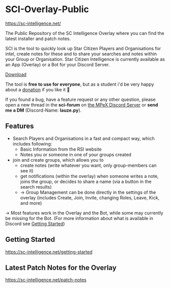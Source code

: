 # SCI-Overlay-Public
https://sc-intelligence.net/ 

The Public Repository of the SC Intelligence Overlay where you can find the latest installer and patch notes.

SCI is the tool to quickly look up Star Citizen Players and Organisations for intel, create notes for these and to share your searches and notes within your Group or Organisation.
Star Citizen Intelligence is currently available as an App (Overlay) or a Bot for your Discord Server.

[Download](https://github.com/Lauze1/SCI-Overlay-Public/releases/latest/download/SCIOverlayInstaller.exe)

The tool is **free to use for everyone**, but as a student i'd be very happy about a [donation](https://ko-fi.com/lauze) if you like it 🙂

If you found a bug, have a feature request or any other question, please open a new thread in the ⁠**sci-forum** on [the MPeX Discord Server](https://discord.gg/yKVuXTegYn) or **send me a DM** (Discord-Name: **lauze.py**). 

## Features

* Search Players and Organisations in a fast and compact way, which includes following:
  * Basic Information from the RSI website
  * Notes you or someone in one of your groups created
* join and create groups, which allows you to
  * create notes (write whatever you want, only group-members can see it)
  * get notifications (within the overlay) when someone writes a note, joins the group, or decides to share a name (via a button in the search results)
  * -> Group Management can be done directly in the settings of the overlay (includes Create, Join, Invite, changing Roles, Leave, Kick, and more)

-> Most features work in the Overlay and the Bot, while some may currently be missing for the Bot.
(For more information about what is available in Discord see [Getting Started](https://sc-intelligence.net/getting-started))

## Getting Started
https://sc-intelligence.net/getting-started

## Latest Patch Notes for the Overlay
https://sc-intelligence.net/patch-notes
